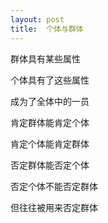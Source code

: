 ```yaml
---
layout: post
title:  个体与群体
---
```


群体具有某些属性

个体具有了这些属性

成为了全体中的一员

肯定群体能肯定个体

肯定个体能肯定群体

否定群体能否定个体

否定个体不能否定群体

但往往被用来否定群体